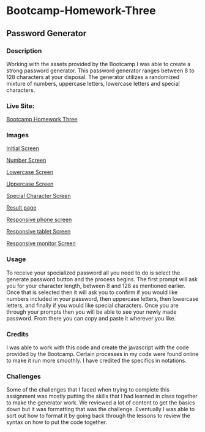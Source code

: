 # Bootcamp-Homework-Three
## Password Generator

### Description
Working with the assets provided by the Bootcamp I was able to create a strong password generator. This password generator ranges between 8 to 128 characters at your disposal. The generator utilizes a randomized mixture of numbers, uppercase letters, lowercase letters and special characters. 

### Live Site:
 [Bootcamp Homework Three](https://acm4219.github.io/Bootcamp-Homework-Three/02-Homework/Develop)

 ### Images
 [Initial Screen](/homeworkexamples/initialscreen.jpg)
 
 [Number Screen](/homeworkexamples/digitconfirm.jpg)
 
 [Lowercase Screen](/homeworkexamples/lowercaseconfirm.jpg)
 
 [Uppercase Screen](/homeworkexamples/uppercaseconfirm.jpg)
 
 [Special Character Screen](/homeworkexamples/specialcharacterconfirm.jpg)
 
 [Result page](/homeworkexamples/resultpage.jpg)
 
 [Responsive phone screen](/homeworkexamples/responsivesmall.jpg)
 
 [Responsive tablet Screen](/homeworkexamples/responsivemedium.jpg)
 
 [Responsive monitor Screen](/homeworkexamples/responsivefull.jpg)

### Usage
To receive your specialized password all you need to do is select the generate password button and the process begins. The first prompt will ask you for your character length, between 8 and 128 as mentioned earlier. Once that is selected then it will ask you to confirm if you would like numbers included in your password, then uppercase letters, then lowercase letters, and finally if you would like special characters. Once you are through your prompts then you will be able to see your newly made password. From there you can copy and paste it wherever you like.

### Credits 
I was able to work with this code and create the javascript with the code provided by the Bootcamp. Certain processes in my code were found online to make it run more smoothly. I have credited the specifics in notations.

### Challenges 
Some of the challenges that I faced when trying to complete this assignment was mostly putting the skills that I had learned in class together to make the generator work. We reviewed a lot of content to get the basics down but it was formatting that was the challenge. Eventually I was able to sort out how to format it by going back through the lessons to review the syntax on how to put the code together.
